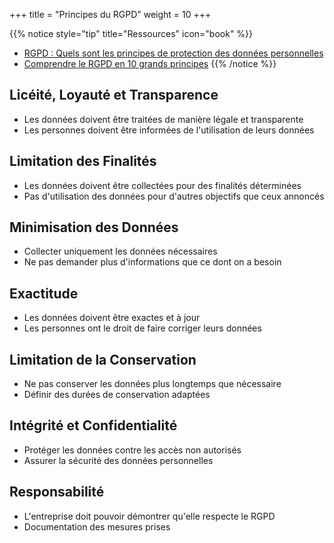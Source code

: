 +++
title = "Principes du RGPD"
weight = 10
+++

{{% notice style="tip" title="Ressources" icon="book" %}}
- [RGPD : Quels sont les principes de protection des données personnelles](https://pernot-leplay.com/fr/grands-principes-gdpr/)
- [Comprendre le RGPD en 10 grands principes](https://mandil-avocats.com/wp-content/uploads/2020/02/FP02-Le-RGPD-en-10-grands-principes.pdf)
{{% /notice %}}

## Licéité, Loyauté et Transparence

- Les données doivent être traitées de manière légale et transparente
- Les personnes doivent être informées de l'utilisation de leurs données

## Limitation des Finalités

- Les données doivent être collectées pour des finalités déterminées
- Pas d'utilisation des données pour d'autres objectifs que ceux annoncés

## Minimisation des Données

- Collecter uniquement les données nécessaires
- Ne pas demander plus d'informations que ce dont on a besoin

## Exactitude

- Les données doivent être exactes et à jour
- Les personnes ont le droit de faire corriger leurs données

## Limitation de la Conservation

- Ne pas conserver les données plus longtemps que nécessaire
- Définir des durées de conservation adaptées

## Intégrité et Confidentialité

- Protéger les données contre les accès non autorisés
- Assurer la sécurité des données personnelles

## Responsabilité

- L'entreprise doit pouvoir démontrer qu'elle respecte le RGPD
- Documentation des mesures prises